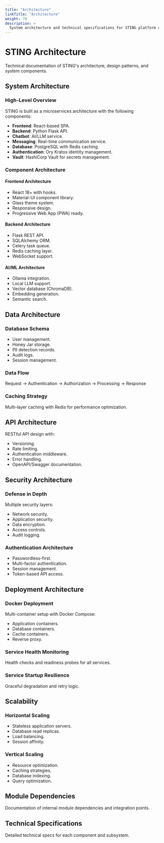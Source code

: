 ```yaml
---
title: "Architecture"
linkTitle: "Architecture"
weight: 70
description: >
  System architecture and technical specifications for STING platform components, design patterns, and infrastructure.
---
```


# STING Architecture

Technical documentation of STING's architecture, design patterns, and system components.

## System Architecture

### High-Level Overview
STING is built as a microservices architecture with the following components:

- **Frontend**: React-based SPA.
- **Backend**: Python Flask API.
- **Chatbot**: AI/LLM service.
- **Messaging**: Real-time communication service.
- **Database**: PostgreSQL with Redis caching.
- **Authentication**: Ory Kratos identity management.
- **Vault**: HashiCorp Vault for secrets management.

### Component Architecture

#### Frontend Architecture
- React 18+ with hooks.
- Material-UI component library.
- Glass theme system.
- Responsive design.
- Progressive Web App (PWA) ready.

#### Backend Architecture
- Flask REST API.
- SQLAlchemy ORM.
- Celery task queue.
- Redis caching layer.
- WebSocket support.

#### AI/ML Architecture
- Ollama integration.
- Local LLM support.
- Vector database (ChromaDB).
- Embedding generation.
- Semantic search.

## Data Architecture

### Database Schema
- User management.
- Honey Jar storage.
- PII detection records.
- Audit logs.
- Session management.

### Data Flow
Request → Authentication → Authorization → Processing → Response

### Caching Strategy
Multi-layer caching with Redis for performance optimization.

## API Architecture

RESTful API design with:
- Versioning.
- Rate limiting.
- Authentication middleware.
- Error handling.
- OpenAPI/Swagger documentation.

## Security Architecture

### Defense in Depth
Multiple security layers:
- Network security.
- Application security.
- Data encryption.
- Access controls.
- Audit logging.

### Authentication Architecture
- Passwordless-first.
- Multi-factor authentication.
- Session management.
- Token-based API access.

## Deployment Architecture

### Docker Deployment
Multi-container setup with Docker Compose:
- Application containers.
- Database containers.
- Cache containers.
- Reverse proxy.

### Service Health Monitoring
Health checks and readiness probes for all services.

### Service Startup Resilience
Graceful degradation and retry logic.

## Scalability

### Horizontal Scaling
- Stateless application servers.
- Database read replicas.
- Load balancing.
- Session affinity.

### Vertical Scaling
- Resource optimization.
- Caching strategies.
- Database indexing.
- Query optimization.

## Module Dependencies

Documentation of internal module dependencies and integration points.

## Technical Specifications

Detailed technical specs for each component and subsystem.
